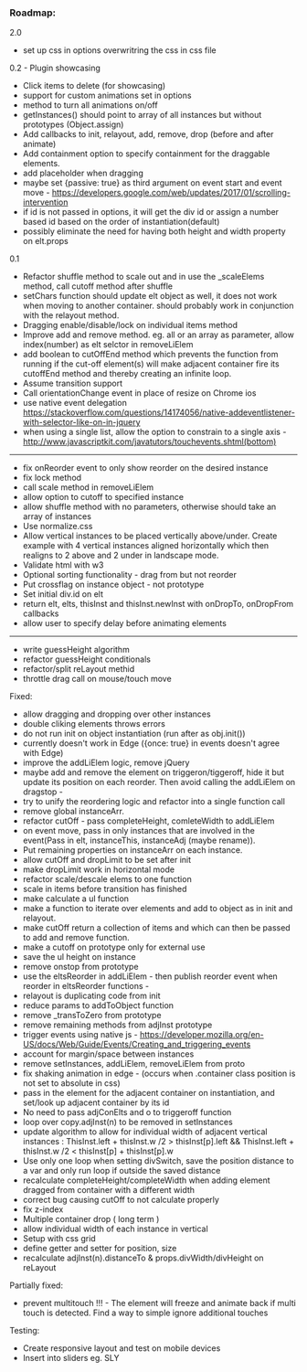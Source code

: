 ### Roadmap:

2.0
- set up css in options overwritring the css in css file

0.2 - Plugin showcasing
- Click items to delete (for showcasing)
- support for custom animations set in options
- method to turn all animations on/off
- getInstances() should point to array of all instances but without prototypes (Object.assign)
- Add callbacks to init, relayout, add, remove, drop (before and after animate)
- Add containment option to specify containment for the draggable elements.
- add placeholder when dragging
- maybe set {passive: true} as third argument on event start and event move - https://developers.google.com/web/updates/2017/01/scrolling-intervention
- if id is not passed in options, it will get the div id or assign a number based id based on the order of instantiation(default)
- possibly eliminate the need for having both height and width property on elt.props

0.1
- Refactor shuffle method to scale out and in use the _scaleElems method, call cutoff method after shuffle
- setChars function should update elt object as well, it does not work when moving to another container. should probably work in conjunction with the relayout method.
- Dragging enable/disable/lock on individual items method
- Improve add and remove method. eg. all or an array as parameter, allow index(number) as elt selctor in removeLiElem
- add boolean to cutOffEnd method which prevents the function from running if the cut-off element(s) will make adjacent container fire its cutoffEnd method and thereby creating an infinite loop.
- Assume transition support
- Call orientationChange event in place of resize on Chrome ios
- use native event delegation https://stackoverflow.com/questions/14174056/native-addeventlistener-with-selector-like-on-in-jquery
- when using a single list, allow the option to constrain to a single axis - http://www.javascriptkit.com/javatutors/touchevents.shtml(bottom)
----------------------------------------------------------------------------------------------------------------------------
- fix onReorder event to only show reorder on the desired instance
- fix lock method
- call scale method in removeLiElem
- allow option to cutoff to specified instance
- allow shuffle method with no parameters, otherwise should take an array of instances
- Use normalize.css
- Allow vertical instances to be placed vertically above/under. Create example with 4 vertical instances aligned horizontally which then realigns to 2 above and 2 under in landscape mode.
- Validate html with w3
- Optional sorting functionality - drag from but not reorder
- Put crossflag on instance object - not prototype
- Set initial div.id on elt
- return elt, elts, thisInst and thisInst.newInst with onDropTo, onDropFrom callbacks
- allow user to specify delay before animating elements
-------------------------------------------------------------------------------------------------------------------------------
- write guessHeight algorithm
- refactor guessHeight conditionals
- refactor/split reLayout methid
- throttle drag call on mouse/touch move


Fixed:
- allow dragging and dropping over other instances 
- double cliking elements throws errors 
- do not run init on object instantiation (run after as obj.init())
- currently doesn't work in Edge  ({once: true} in events doesn't agree with Edge)
- improve the addLiElem logic, remove jQuery
- maybe add and remove the element on triggeron/tiggeroff, hide it but update its position on each reorder. Then avoid calling the addLiElem on dragstop - 
- try to unify the reordering logic and refactor into a single function call
- remove global instanceArr. 
- refactor cutOff - pass completeHeight, comleteWidth to addLiElem
- on event move, pass in only instances that are involved in the event(Pass in elt, instanceThis, instanceAdj (maybe rename)). 
- Put remaining properties on instanceArr on each instance. 
- allow cutOff and dropLimit to be set after init
- make dropLimit work in horizontal mode
- refactor scale/descale elems to one function 
- scale in items before transition has finished 
- make calculate a ul function
- make a function to iterate  over elements and add to object as in init and relayout.
- make cutOff return a collection of items and which can then be passed to add and remove function. 
- make a cutoff on prototype only for external use
- save the ul height on instance
- remove onstop from prototype
- use the eltsReorder in addLiElem - then publish reorder event when reorder in eltsReorder functions - 
- relayout is duplicating code from init
- reduce params to addToObject function 
- remove _transToZero from prototype
- remove remaining methods from adjInst prototype
- trigger events using native js - https://developer.mozilla.org/en-US/docs/Web/Guide/Events/Creating_and_triggering_events 
- account for margin/space  between instances
- remove setInstances, addLiElem, removeLiElem from proto 
- fix shaking animation in edge -  (occurs when .container class position is not set to absolute in css)
- pass in the element for the adjacent container on instantiation, and set/look up adjacent container by its id 
- No need to pass adjConElts and o to triggeroff function
- loop over copy.adjInst(n) to be removed in setInstances
- update algorithm to allow for individual width of adjacent vertical instances :
ThisInst.left + thisInst.w /2 > thisInst[p].left && ThisInst.left + thisInst.w /2 < thisInst[p] + thisInst[p].w
- Use only one loop when setting divSwitch, save the position distance to a var and only run loop if outside the saved distance
- recalculate completeHeight/completeWidth when adding element dragged from container with a different width
- correct bug causing cutOff to not calculate properly
- fix z-index
- Multiple container drop ( long term ) 
- allow individual width of each instance in vertical
- Setup with css grid
- define getter and setter for position, size
- recalculate adjInst(n).distanceTo & props.divWidth/divHeight on reLayout

Partially fixed:
- prevent multitouch !!! - The element will freeze and animate back if multi touch is detected. Find a way to simple ignore additional touches

Testing:
- Create responsive layout and test on mobile devices
- Insert into sliders eg. SLY